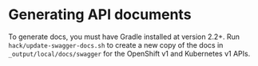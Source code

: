 Generating API documents
========================

To generate docs, you must have Gradle installed at version 2.2+. Run `hack/update-swagger-docs.sh` to create a new copy of
the docs in `_output/local/docs/swagger` for the OpenShift v1 and Kubernetes v1 APIs.
